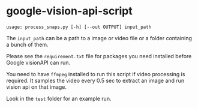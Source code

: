 # google-vision-api-script
```
usage: process_snaps.py [-h] [--out OUTPUT] input_path
```

The `input_path` can be a path to a image or video file or a folder containing a bunch of them. 

Please see the `requirement.txt` file for packages you need installed before Google visionAPI can run.

You need to have `ffmpeg` installed to run this script if video processing is required. It samples the video every 0.5 sec to extract an image and run vision api on that image.

Look in the `test` folder for an example run.
